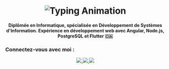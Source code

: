 <h1 align="center">
    <img src="https://readme-typing-svg.herokuapp.com/?font=Righteous&size=35&center=true&vCenter=true&width=500&height=70&duration=4000&lines=Hi+There!+%F0%9F%91%8B;+I'm+Nada+Ben+Khaled!" alt="Typing Animation" />
</h1>
<h3 align="center" style="font-size: 14px;">Diplômée en Informatique, spécialisée en Développement de Systèmes d'Information. Expérience en développement web avec Angular, Node.js, PostgreSQL et Flutter <span>&#127464;&#127462;</span></h3>

<!---
java is a ✨ special ✨ repository because its README.md (this file) appears on your GitHub profile.
You can click the Preview link to take a look at your changes.
--->

<h3>Connectez-vous avec moi :</h3>
<div align="center"> 
  <a href="https://mail.google.com/mail/u/0/?tab=rm&ogbl#inbox">
    <img src="https://img.shields.io/badge/Gmail-333333?style=for-the-badge&logo=gmail&logoColor=red" />
  </a>
  <a href="https://www.linkedin.com/in/ben-khaled-nada-8609b2258/" target="_blank">
    <img src="https://img.shields.io/badge/LinkedIn-0077B5?style=for-the-badge&logo=linkedin&logoColor=white" target="_blank" />
  </a>
  <a href="https:"https://github.com/nadaaaaaaaa777777777" target="_blank">
     <img src="https://img.shields.io/badge/Portfolio-FF5722?style=for-the-badge&logo=todoist&logoColor=white" target="_blank" /> <!-- sqlite, safari, google-chrome are other good icon options -->
  </a>
</div>



<br/>
